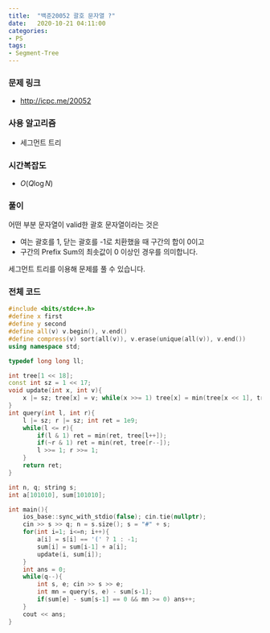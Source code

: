 ```yaml
---
title:  "백준20052 괄호 문자열 ?"
date:   2020-10-21 04:11:00
categories:
- PS
tags:
- Segment-Tree
---
```


### 문제 링크
* http://icpc.me/20052

### 사용 알고리즘
* 세그먼트 트리

### 시간복잡도
* $O(Q \log N)$

### 풀이
어떤 부분 문자열이 valid한 괄호 문자열이라는 것은

* 여는 괄호를 1, 닫는 괄호를 -1로 치환했을 때 구간의 합이 0이고
* 구간의 Prefix Sum의 최솟값이 0 이상인 경우를 의미합니다.

세그먼트 트리를 이용해 문제를 풀 수 있습니다.

### 전체 코드
```cpp
#include <bits/stdc++.h>
#define x first
#define y second
#define all(v) v.begin(), v.end()
#define compress(v) sort(all(v)), v.erase(unique(all(v)), v.end())
using namespace std;

typedef long long ll;

int tree[1 << 18];
const int sz = 1 << 17;
void update(int x, int v){
	x |= sz; tree[x] = v; while(x >>= 1) tree[x] = min(tree[x << 1], tree[x << 1 | 1]);
}
int query(int l, int r){
	l |= sz; r |= sz; int ret = 1e9;
	while(l <= r){
		if(l & 1) ret = min(ret, tree[l++]);
		if(~r & 1) ret = min(ret, tree[r--]);
		l >>= 1; r >>= 1;
	}
	return ret;
}

int n, q; string s;
int a[101010], sum[101010];

int main(){
    ios_base::sync_with_stdio(false); cin.tie(nullptr);
    cin >> s >> q; n = s.size(); s = "#" + s;
    for(int i=1; i<=n; i++){
    	a[i] = s[i] == '(' ? 1 : -1;
    	sum[i] = sum[i-1] + a[i];
    	update(i, sum[i]);
    }
    int ans = 0;
    while(q--){
    	int s, e; cin >> s >> e;
    	int mn = query(s, e) - sum[s-1];
    	if(sum[e] - sum[s-1] == 0 && mn >= 0) ans++;
    }
    cout << ans;
}
```
